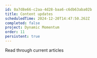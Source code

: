 ```yaml
---
id: 0a7d8e66-c2aa-4d28-baa6-c6db63aba02b
title: Content updates
scheduledTime: 2024-12-20T14:47:50.262Z
completed: false
project: Dynamic Momentum
order: 11
persistent: true
---
```


Read through current articles